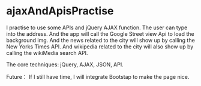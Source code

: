 # ajaxAndApisPractise
I practise to use some APIs and jQuery AJAX function. The user can type into the address. And the app will call the Google Street view Api to load the background img. And the news related to the city will show up by calling the New Yorks Times API. And wikipedia related to the city will also show up by calling the wikiMedia search API.

The core techniques: jQuery, AJAX, JSON, API.

Future： If I still have time, I will integrate Bootstap to make the page nice.
